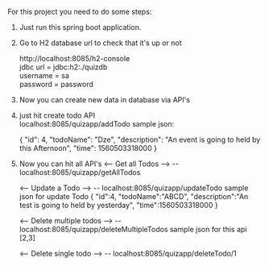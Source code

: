 For this project you need to do some steps:

1. Just run this spring boot application.
2. Go to H2 database url to check that it's up or not<br>
   
   http://localhost:8085/h2-console<br>
   jdbc url = jdbc:h2:./quizdb<br>
   username = sa<br>
   password = password<br>
   
3. Now you can create new data in database via API's

4. just hit create todo API<br>
    localhost:8085/quizapp/addTodo
    sample json:
    
    {
        "id": 4,
        "todoName": "Dze",
        "description": "An event is going to held by this Afternoon",
        "time": 1560503318000
    }
5. Now you can hit all API's
      <-- Get all Todos -->
   -- localhost:8085/quizapp/getAllTodos
      
      <-- Update a Todo --> 
   -- localhost:8085/quizapp/updateTodo
    sample json for update Todo
     {
     	"id":4,
     	"todoName":"ABCD",
     	"description":"An test is going to held by yesterday",
     	"time":1560503318000
     }
     
     <-- Delete multiple todos -->
   -- localhost:8085/quizapp/deleteMultipleTodos
     sample json for this api
       [2,3]
   
     <-- Delete single todo -->
   -- localhost:8085/quizapp/deleteTodo/1   
        
    
   
   

      